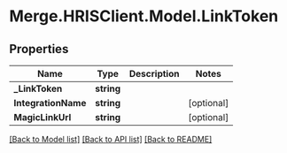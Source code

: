 # Merge.HRISClient.Model.LinkToken

## Properties

Name | Type | Description | Notes
------------ | ------------- | ------------- | -------------
**_LinkToken** | **string** |  | 
**IntegrationName** | **string** |  | [optional] 
**MagicLinkUrl** | **string** |  | [optional] 

[[Back to Model list]](../README.md#documentation-for-models) [[Back to API list]](../README.md#documentation-for-api-endpoints) [[Back to README]](../README.md)

